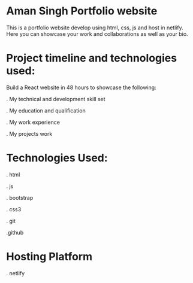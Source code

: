 # Aman Singh Portfolio website
This is a portfolio website develop using html, css, js and host in netlify. Here you can showcase your work and collaborations as well as your bio.

# Project timeline and technologies used:
Build a React website in 48 hours to showcase the following:

. My technical and development skill set

. My education and qualification

. My work experience

. My projects work

# Technologies Used:
. html

. js

. bootstrap

. css3

. git

.github
# Hosting Platform
. netlify
